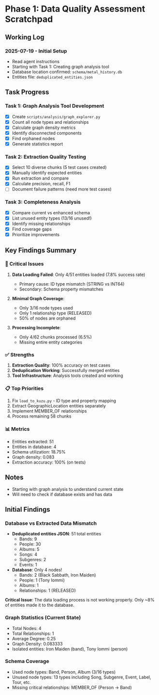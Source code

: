 # Phase 1: Data Quality Assessment Scratchpad

## Working Log

### 2025-07-19 - Initial Setup
- Read agent instructions
- Starting with Task 1: Creating graph analysis tool
- Database location confirmed: `schema/metal_history.db`
- Entities file: `deduplicated_entities.json`

## Task Progress

### Task 1: Graph Analysis Tool Development
- [x] Create `scripts/analysis/graph_explorer.py`
- [x] Count all node types and relationships
- [x] Calculate graph density metrics
- [x] Identify disconnected components
- [x] Find orphaned nodes
- [x] Generate statistics report

### Task 2: Extraction Quality Testing
- [x] Select 10 diverse chunks (5 test cases created)
- [x] Manually identify expected entities
- [x] Run extraction and compare
- [x] Calculate precision, recall, F1
- [ ] Document failure patterns (need more test cases)

### Task 3: Completeness Analysis
- [x] Compare current vs enhanced schema
- [x] List unused entity types (13/16 unused!)
- [x] Identify missing relationships
- [x] Find coverage gaps
- [x] Prioritize improvements

## Key Findings Summary

### 🚨 Critical Issues
1. **Data Loading Failed**: Only 4/51 entities loaded (7.8% success rate)
   - Primary cause: ID type mismatch (STRING vs INT64)
   - Secondary: Schema property mismatches
   
2. **Minimal Graph Coverage**: 
   - Only 3/16 node types used
   - Only 1 relationship type (RELEASED)
   - 50% of nodes are orphaned

3. **Processing Incomplete**:
   - Only 4/62 chunks processed (6.5%)
   - Missing entire entity categories

### ✅ Strengths
1. **Extraction Quality**: 100% accuracy on test cases
2. **Deduplication Working**: Successfully merged entities
3. **Tool Infrastructure**: Analysis tools created and working

### 📋 Top Priorities
1. Fix `load_to_kuzu.py` - ID type and property mapping
2. Extract GeographicLocation entities separately
3. Implement MEMBER_OF relationships
4. Process remaining 58 chunks

### 📊 Metrics
- Entities extracted: 51
- Entities in database: 4
- Schema utilization: 18.75%
- Graph density: 0.083
- Extraction accuracy: 100% (on tests)

## Notes
- Starting with graph analysis to understand current state
- Will need to check if database exists and has data

## Initial Findings

### Database vs Extracted Data Mismatch
- **Deduplicated entities JSON**: 51 total entities
  - Bands: 9
  - People: 30
  - Albums: 5
  - Songs: 4
  - Subgenres: 2
  - Events: 1
- **Database**: Only 4 nodes!
  - Bands: 2 (Black Sabbath, Iron Maiden)
  - People: 1 (Tony Iommi)
  - Albums: 1
  - Relationships: 1 (RELEASED)

**Critical Issue**: The data loading process is not working properly. Only ~8% of entities made it to the database.

### Graph Statistics (Current State)
- Total Nodes: 4
- Total Relationships: 1
- Average Degree: 0.25
- Graph Density: 0.083333
- Isolated entities: Iron Maiden (band), Tony Iommi (person)

### Schema Coverage
- Used node types: Band, Person, Album (3/16 types)
- Unused node types: 13 types including Song, Subgenre, Event, Label, Tour, etc.
- Missing critical relationships: MEMBER_OF (Person -> Band)